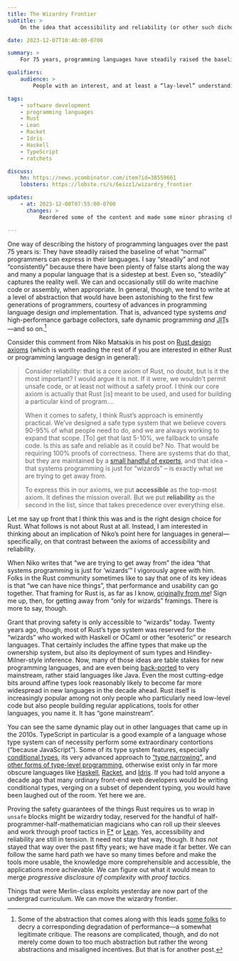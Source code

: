 ```yaml
---
title: The Wizardry Frontier
subtitle: >
    On the idea that accessibility and reliability (or other such dichotomies) must remain at odds in programming languages.

date: 2023-12-07T10:40:00-0700

summary: >
    For 75 years, programming languages have steadily raised the baseline of what “normal” programmers can express in their languages. They can still.

qualifiers:
    audience: >
        People with an interest, and at least a “lay-level” understanding of, programming languages.

tags:
    - software development
    - programming languages
    - Rust
    - Lean
    - Racket
    - Idris
    - Haskell
    - TypeScript
    - ratchets

discuss:
    hn: https://news.ycombinator.com/item?id=38559661
    lobsters: https://lobste.rs/s/6eizz1/wizardry_frontier

updates:
    - at: 2023-12-08T07:55:00-0700
      changes: >
          Reordered some of the content and made some minor phrasing changes to clarify the argument of the piece.

---
```


One way of describing the history of programming languages over the past 75 years is: They have steadily raised the baseline of what “normal” programmers can express in their languages. I say “steadily” and not “consistently” because there have been plenty of false starts along the way and many a popular language that is a sidestep at best. Even so, “steadily” captures the reality well. We can and occasionally still do write machine code or assembly, when appropriate. In general, though, we tend to write at a level of abstraction that would have been astonishing to the first few generations of programmers, courtesy of advances in programming language design *and* implementation. That is, advanced type systems *and* high-performance garbage collectors, safe dynamic programming *and* <abbr title="just-in-time (compilers)">JIT</abbr>s—and so on.[^1]

Consider this comment from Niko Matsakis in his post on [Rust design axioms](https://smallcultfollowing.com/babysteps/blog/2023/12/07/rust-design-axioms/?utm_source=Chris%20Krycho%20sent%20me) (which is worth reading the rest of if you are interested in either Rust or programming language design in general):

> Consider reliability: that is a core axiom of Rust, no doubt, but is it the most important? I would argue it is not. If it were, we wouldn’t permit unsafe code, or at least not without a safety proof. I think our core axiom is actually that Rust [is] meant to be used, and used for building a particular kind of program.…
>
> When it comes to safety, I think Rust’s approach is eminently practical. We’ve designed a safe type system that we believe covers 90-95% of what people need to do, and we are always working to expand that scope. [To] get that last 5-10%, we fallback to unsafe code. Is this as safe and reliable as it could be? No. That would be requiring 100% proofs of correctness. There are systems that do that, but they are maintained by a [small handful of experts](http://web1.cs.columbia.edu/~junfeng/09fa-e6998/papers/sel4.pdf), and that idea – that systems programming is just for “wizards” – is exactly what we are trying to get away from.
>
> To express this in our axioms, we put **accessible** as the top-most axiom. It defines the mission overall. But we put **reliability** as the second in the list, since that takes precedence over everything else.

Let me say up front that I think this was and is the right design choice for Rust. What follows is not about Rust at all. Instead, I am interested in thinking about an implication of Niko’s point here for languages in general—specifically, on that contrast between the axioms of accessibility and reliability.

When Niko writes that “we are trying to get away from” the idea “that systems programming is just for ‘wizards’” I vigorously agree with him. Folks in the Rust community sometimes like to say that one of its key ideas is that “we can have nice things”, that performance and usability can go together. That framing for Rust is, as far as I know, [originally from me](https://newrustacean.com/show_notes/bonus/_4/)! Sign me up, then, for getting away from “only for wizards” framings. There is more to say, though.

Grant that proving safety is only accessible to “wizards” today. Twenty years ago, though, most of Rust’s type system was reserved for the “wizards” who worked with Haskell or OCaml or other “esoteric” or research languages. That certainly includes the affine types that make up the ownership system, but also its deployment of sum types and Hindley-Milner-style inference. Now, many of those ideas are table stakes for new programming languages, and are even being [back-ported](https://www.baeldung.com/java-switch-pattern-matching) to very mainstream, rather staid languages like Java. Even the most cutting-edge bits around affine types look reasonably likely to become far more widespread in new languages in the decade ahead. Rust itself is increasingly popular among not only people who particularly need low-level code but also people building regular applications, tools for other languages, you name it. It has “gone mainstream”.

You can see the same dynamic play out in other languages that came up in the 2010s. TypeScript in particular is a good example of a language whose type system can of necessity perform some extraordinary contortions (“because JavaScript”). Some of its type system features, especially [conditional types](https://www.typescriptlang.org/docs/handbook/2/conditional-types.html), its very advanced approach to [“type narrowing”](https://www.typescriptlang.org/docs/handbook/2/narrowing.html), and [other forms of type-level programming](https://www.typescriptlang.org/docs/handbook/2/types-from-types.html), otherwise exist only in far more obscure languages like [Haskell](https://www.haskell.org), [Racket](https://racket-lang.org), and [Idris](https://www.idris-lang.org). If you had told anyone a decade ago that many ordinary front-end web developers would be writing conditional types, verging on a subset of dependent typing, you would have been laughed out of the room. Yet here we are.

Proving the safety guarantees of the things Rust requires us to wrap in `unsafe` blocks might be wizardry today, reserved for the handful of half-programmer-half-mathematician magicians who can roll up their sleeves and work through proof tactics in [F\*](https://fstar-lang.org/) or [Lean](https://lean-lang.org/). Yes, accessibility and reliability are still in tension. It need not stay that way, though. It *has not* stayed that way over the past fifty years; we have made it far better. We can follow the same hard path we have so many times before and make the tools more usable, the knowledge more comprehensible and accessible, the applications more achievable. We can figure out what it would mean to merge *progressive disclosure of complexity* with *proof tactics*.

Things that were Merlin-class exploits yesterday are now part of the undergrad curriculum.  We can move the wizardry frontier.

[^1]:	Some of the abstraction that comes along with this leads [some folks](https://web.archive.org/web/20160408150158/https://handmade.network/manifesto) to decry a corresponding degradation of performance—a somewhat legitimate critique. The reasons are complicated, though, and do not merely come down to too much abstraction but rather the wrong abstractions and misaligned incentives. But that is for another post.
